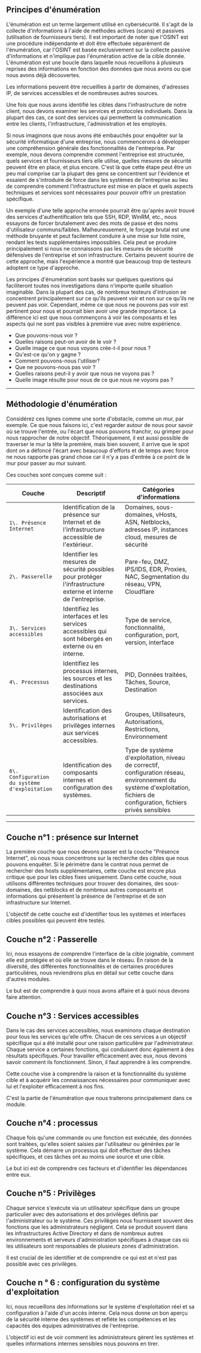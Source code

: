 ## Principes d'énumération

L'énumération est un terme largement utilisé en cybersécurité. Il s'agit de la collecte d'informations à l'aide de méthodes actives (scans) et passives (utilisation de fournisseurs tiers). Il est important de noter que l'OSINT est une procédure indépendante et doit être effectuée séparément de l'énumération, car l'OSINT est basée exclusivement sur la collecte passive d'informations et n'implique pas l'énumération active de la cible donnée. L'énumération est une boucle dans laquelle nous recueillons à plusieurs reprises des informations en fonction des données que nous avons ou que nous avons déjà découvertes.

Les informations peuvent être recueillies à partir de domaines, d'adresses IP, de services accessibles et de nombreuses autres sources.

Une fois que nous avons identifié les cibles dans l'infrastructure de notre client, nous devons examiner les services et protocoles individuels. Dans la plupart des cas, ce sont des services qui permettent la communication entre les clients, l'infrastructure, l'administration et les employés.

Si nous imaginons que nous avons été embauchés pour enquêter sur la sécurité informatique d'une entreprise, nous commencerons à développer une compréhension générale des fonctionnalités de l'entreprise. Par exemple, nous devons comprendre comment l'entreprise est structurée, quels services et fournisseurs tiers elle utilise, quelles mesures de sécurité peuvent être en place, et plus encore. C'est là que cette étape peut être un peu mal comprise car la plupart des gens se concentrent sur l'évidence et essaient de s'introduire de force dans les systèmes de l'entreprise au lieu de comprendre comment l'infrastructure est mise en place et quels aspects techniques et services sont nécessaires pour pouvoir offrir un prestation spécifique.

Un exemple d'une telle approche erronée pourrait être qu'après avoir trouvé des services d'authentification tels que SSH, RDP, WinRM, etc., nous essayons de forcer brutalement avec des mots de passe et des noms d'utilisateur communs/faibles. Malheureusement, le forçage brutal est une méthode bruyante et peut facilement conduire à une mise sur liste noire, rendant les tests supplémentaires impossibles. Cela peut se produire principalement si nous ne connaissons pas les mesures de sécurité défensives de l'entreprise et son infrastructure. Certains peuvent sourire de cette approche, mais l'expérience a montré que beaucoup trop de testeurs adoptent ce type d'approche.

Les principes d'énumération sont basés sur quelques questions qui faciliteront toutes nos investigations dans n'importe quelle situation imaginable. Dans la plupart des cas, de nombreux testeurs d'intrusion se concentrent principalement sur ce qu'ils peuvent voir et non sur ce qu'ils ne peuvent pas voir. Cependant, même ce que nous ne pouvons pas voir est pertinent pour nous et pourrait bien avoir une grande importance. La différence ici est que nous commençons à voir les composants et les aspects qui ne sont pas visibles à première vue avec notre expérience.

- Que pouvons-nous voir ?
- Quelles raisons peut-on avoir de le voir ?
- Quelle image ce que nous voyons crée-t-il pour nous ?
- Qu'est-ce qu'on y gagne ?
- Comment pouvons-nous l'utiliser?
- Que ne pouvons-nous pas voir ?
- Quelles raisons peut-il y avoir que nous ne voyons pas ?
- Quelle image résulte pour nous de ce que nous ne voyons pas ?

<hr>

## Méthodologie d'énumération
Considérez ces lignes comme une sorte d'obstacle, comme un mur, par exemple. Ce que nous faisons ici, c'est regarder autour de nous pour savoir où se trouve l'entrée, ou l'écart que nous pouvons franchir, ou grimper pour nous rapprocher de notre objectif. Théoriquement, il est aussi possible de traverser le mur la tête la première, mais bien souvent, il arrive que le spot dont on a défoncé l'écart avec beaucoup d'efforts et de temps avec force ne nous rapporte pas grand chose car il n'y a pas d'entrée à ce point de le mur pour passer au mur suivant.

Ces couches sont conçues comme suit :

| Couche | Descriptif | Catégories d'informations |
| --- | --- | --- |
| `1\. Présence Internet` | Identification de la présence sur Internet et de l'infrastructure accessible de l'extérieur. | Domaines, sous-domaines, vHosts, ASN, Netblocks, adresses IP, instances cloud, mesures de sécurité |
| `2\. Passerelle` | Identifier les mesures de sécurité possibles pour protéger l'infrastructure externe et interne de l'entreprise. | Pare-feu, DMZ, IPS/IDS, EDR, Proxies, NAC, Segmentation du réseau, VPN, Cloudflare |
| `3\. Services accessibles` | Identifiez les interfaces et les services accessibles qui sont hébergés en externe ou en interne. | Type de service, fonctionnalité, configuration, port, version, interface |
| `4\. Processus` | Identifiez les processus internes, les sources et les destinations associées aux services. | PID, Données traitées, Tâches, Source, Destination |
| `5\. Privilèges` | Identification des autorisations et privilèges internes aux services accessibles. | Groupes, Utilisateurs, Autorisations, Restrictions, Environnement |
| `6\. Configuration du système d'exploitation` | Identification des composants internes et configuration des systèmes. | Type de système d'exploitation, niveau de correctif, configuration réseau, environnement du système d'exploitation, fichiers de configuration, fichiers privés sensibles |

<hr>

## Couche n°1 : présence sur Internet
La première couche que nous devons passer est la couche "Présence Internet", où nous nous concentrons sur la recherche des cibles que nous pouvons enquêter. Si le périmètre dans le contrat nous permet de rechercher des hosts supplémentaires, cette couche est encore plus critique que pour les cibles fixes uniquement. Dans cette couche, nous utilisons différentes techniques pour trouver des domaines, des sous-domaines, des netblocks et de nombreux autres composants et informations qui présentent la présence de l'entreprise et de son infrastructure sur Internet.

L'objectif de cette couche est d'identifier tous les systèmes et interfaces cibles possibles qui peuvent être testés.

## Couche n°2 : Passerelle
Ici, nous essayons de comprendre l'interface de la cible joignable, comment elle est protégée et où elle se trouve dans le réseau. En raison de la diversité, des différentes fonctionnalités et de certaines procédures particulières, nous reviendrons plus en détail sur cette couche dans d'autres modules.

Le but est de comprendre à quoi nous avons affaire et à quoi nous devons faire attention.

## Couche n°3 : Services accessibles
Dans le cas des services accessibles, nous examinons chaque destination pour tous les services qu'elle offre. Chacun de ces services a un objectif spécifique qui a été installé pour une raison particulière par l'administrateur. Chaque service a certaines fonctions, qui conduisent donc également à des résultats spécifiques. Pour travailler efficacement avec eux, nous devons savoir comment ils fonctionnent. Sinon, il faut apprendre à les comprendre.

Cette couche vise à comprendre la raison et la fonctionnalité du système cible et à acquérir les connaissances nécessaires pour communiquer avec lui et l'exploiter efficacement à nos fins.

C'est la partie de l'énumération que nous traiterons principalement dans ce module.

## Couche n°4 : processus
Chaque fois qu'une commande ou une fonction est exécutée, des données sont traitées, qu'elles soient saisies par l'utilisateur ou générées par le système. Cela démarre un processus qui doit effectuer des tâches spécifiques, et ces tâches ont au moins une source et une cible.

Le but ici est de comprendre ces facteurs et d'identifier les dépendances entre eux.

## Couche n°5 : Privilèges
Chaque service s'exécute via un utilisateur spécifique dans un groupe particulier avec des autorisations et des privilèges définis par l'administrateur ou le système. Ces privilèges nous fournissent souvent des fonctions que les administrateurs négligent. Cela se produit souvent dans les infrastructures Active Directory et dans de nombreux autres environnements et serveurs d'administration spécifiques à chaque cas où les utilisateurs sont responsables de plusieurs zones d'administration.

Il est crucial de les identifier et de comprendre ce qui est et n'est pas possible avec ces privilèges.

## Couche n ° 6 : configuration du système d'exploitation
Ici, nous recueillons des informations sur le système d'exploitation réel et sa configuration à l'aide d'un accès interne. Cela nous donne un bon aperçu de la sécurité interne des systèmes et reflète les compétences et les capacités des équipes administratives de l'entreprise.

L'objectif ici est de voir comment les administrateurs gèrent les systèmes et quelles informations internes sensibles nous pouvons en tirer.
